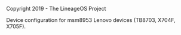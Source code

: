 Copyright 2019 - The LineageOS Project

Device configuration for msm8953 Lenovo devices (TB8703, X704F, X705F).
